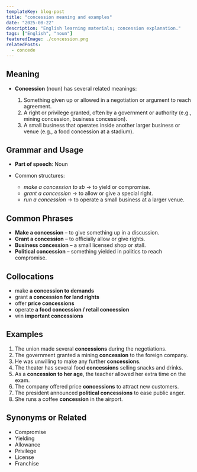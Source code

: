 ```yaml
---
templateKey: blog-post
title: "concession meaning and examples"
date: "2025-08-22"
description: "English learning materials; concession explanation."
tags: ["English", "noun"]
featuredImage: ./concession.png
relatedPosts:
  - concede
---
```


## Meaning

- **Concession** (noun) has several related meanings:

  1. Something given up or allowed in a negotiation or argument to reach agreement.
  2. A right or privilege granted, often by a government or authority (e.g., mining concession, business concession).
  3. A small business that operates inside another larger business or venue (e.g., a food concession at a stadium).

## Grammar and Usage

- **Part of speech**: Noun
- Common structures:

  - _make a concession to sb_ → to yield or compromise.
  - _grant a concession_ → to allow or give a special right.
  - _run a concession_ → to operate a small business at a larger venue.

## Common Phrases

- **Make a concession** – to give something up in a discussion.
- **Grant a concession** – to officially allow or give rights.
- **Business concession** – a small licensed shop or stall.
- **Political concession** – something yielded in politics to reach compromise.

## Collocations

- make **a concession to demands**
- grant **a concession for land rights**
- offer **price concessions**
- operate **a food concession / retail concession**
- win **important concessions**

## Examples

1. The union made several **concessions** during the negotiations.
2. The government granted a mining **concession** to the foreign company.
3. He was unwilling to make any further **concessions**.
4. The theater has several food **concessions** selling snacks and drinks.
5. As a **concession to her age**, the teacher allowed her extra time on the exam.
6. The company offered price **concessions** to attract new customers.
7. The president announced **political concessions** to ease public anger.
8. She runs a coffee **concession** in the airport.

## Synonyms or Related

- Compromise
- Yielding
- Allowance
- Privilege
- License
- Franchise
